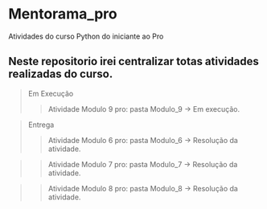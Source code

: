 # Mentorama_pro
Atividades do curso Python do iniciante ao Pro

## Neste repositorio irei centralizar totas atividades realizadas do curso.
> Em Execução
>> Atividade Modulo 9 pro: pasta Modulo_9 -> Em execução.

> Entrega 
>> Atividade Modulo 6 pro: pasta Modulo_6 -> Resolução da atividade.

>> Atividade Modulo 7 pro: pasta Modulo_7 -> Resolução da atividade.

>> Atividade Modulo 8 pro: pasta Modulo_8 -> Resolução da atividade.
